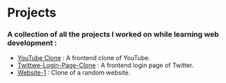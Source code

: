 # Projects
### A collection of all the projects I worked on while learning web development :

- [YouTube Clone](/Projects/YouTube-clone/README.md) : A frontend clone of YouTube.
- [Twittwe-Login-Page-Clone](/Projects/Twitter-Clone/README.md) : A frontend login page of Twitter.
- [Website-1](/Projects/Website-1/README.md) : Clone of a random website.